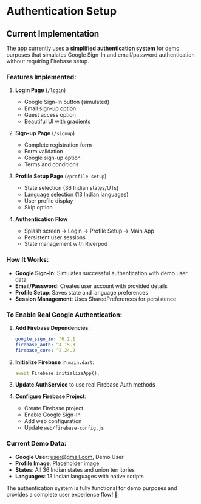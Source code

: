 # Authentication Setup

## Current Implementation

The app currently uses a **simplified authentication system** for demo purposes that simulates Google Sign-In and email/password authentication without requiring Firebase setup.

### Features Implemented:

1. **Login Page** (`/login`)
   - Google Sign-In button (simulated)
   - Email sign-up option
   - Guest access option
   - Beautiful UI with gradients

2. **Sign-up Page** (`/signup`)
   - Complete registration form
   - Form validation
   - Google sign-up option
   - Terms and conditions

3. **Profile Setup Page** (`/profile-setup`)
   - State selection (36 Indian states/UTs)
   - Language selection (13 Indian languages)
   - User profile display
   - Skip option

4. **Authentication Flow**
   - Splash screen → Login → Profile Setup → Main App
   - Persistent user sessions
   - State management with Riverpod

### How It Works:

- **Google Sign-In**: Simulates successful authentication with demo user data
- **Email/Password**: Creates user account with provided details
- **Profile Setup**: Saves state and language preferences
- **Session Management**: Uses SharedPreferences for persistence

### To Enable Real Google Authentication:

1. **Add Firebase Dependencies**:
   ```yaml
   google_sign_in: ^6.2.1
   firebase_auth: ^4.15.3
   firebase_core: ^2.24.2
   ```

2. **Initialize Firebase** in `main.dart`:
   ```dart
   await Firebase.initializeApp();
   ```

3. **Update AuthService** to use real Firebase Auth methods

4. **Configure Firebase Project**:
   - Create Firebase project
   - Enable Google Sign-In
   - Add web configuration
   - Update `web/firebase-config.js`

### Current Demo Data:

- **Google User**: user@gmail.com, Demo User
- **Profile Image**: Placeholder image
- **States**: All 36 Indian states and union territories
- **Languages**: 13 Indian languages with native scripts

The authentication system is fully functional for demo purposes and provides a complete user experience flow! 🎉





